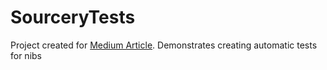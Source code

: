 # SourceryTests

Project created for [Medium Article](https://medium.com/p/c84ef8b45cbe/edit). Demonstrates creating automatic tests for nibs
